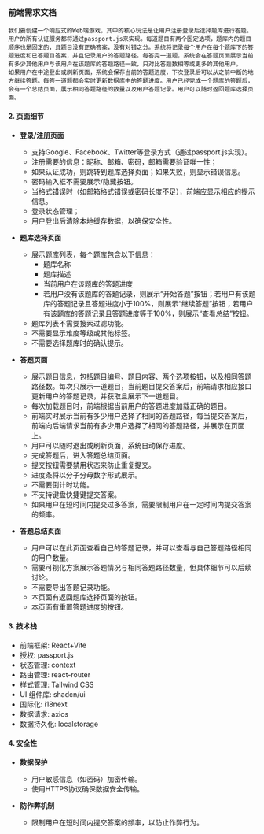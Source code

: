 ### 前端需求文档
    我们要创建一个响应式的Web端游戏，其中的核心玩法是让用户注册登录后选择题库进行答题。用户的所有认证服务都将通过passport.js来实现。每道题目有两个固定选项，题库内的题目顺序也是固定的，且题目没有正确答案，没有对错之分。系统将记录每个用户在每个题库下的答题进度和已答题目答案，并且记录用户的答题路径。每答完一道题，系统会在答题页面展示当前有多少其他用户与该用户在该题库的答题路径一致，只对比答题数相等或更多的其他用户。
    如果用户在中途登出或刷新页面，系统会保存当前的答题进度，下次登录后可以从之前中断的地方继续答题。每答一道题都会实时更新数据库中的答题进度。用户已经完成一个题库的答题后，会有一个总结页面，展示相同答题路径的数量以及用户答题记录。用户可以随时返回题库选择页面。

#### 2. 页面细节

- **登录/注册页面**
  - 支持Google、Facebook、Twitter等登录方式（通过passport.js实现）。
  - 注册需要的信息：昵称、邮箱、密码，邮箱需要验证唯一性；
  - 如果认证成功，则跳转到题库选择页面；如果失败，则显示错误信息。
  - 密码输入框不需要展示/隐藏按钮。
  - 当格式错误时（如邮箱格式错误或密码长度不足），前端应显示相应的提示信息。
  - 登录状态管理；
  - 用户登出后清除本地缓存数据，以确保安全性。

- **题库选择页面**
  - 展示题库列表，每个题库包含以下信息：
    - 题库名称
    - 题库描述
    - 当前用户在该题库的答题进度
    - 若用户没有该题库的答题记录，则展示“开始答题”按钮；若用户有该题库的答题记录且答题进度小于100%，则展示“继续答题”按钮；若用户有该题库的答题记录且答题进度等于100%，则展示“查看总结”按钮。
  - 题库列表不需要搜索过滤功能。
  - 不需要显示难度等级或其他标签。
  - 不需要选择题库时的确认提示。

- **答题页面**
  - 展示题目信息，包括题目编号、题目内容、两个选项按钮，以及相同答题路径数。每次只展示一道题目，当前题目提交答案后，前端请求相应接口更新用户的答题记录，并获取且展示下一道题目。
  - 每次加载题目时，前端根据当前用户的答题进度加载正确的题目。
  - 前端实时展示当前有多少用户选择了相同的答题路径，每当提交答案后，前端向后端请求当前有多少用户选择了相同的答题路径，并展示在页面上。
  - 用户可以随时退出或刷新页面，系统自动保存进度。
  - 完成答题后，进入答题总结页面。
  - 提交按钮需要禁用状态来防止重复提交。
  - 进度条将以分子分母数字形式展示。
  - 不需要倒计时功能。
  - 不支持键盘快捷键提交答案。
  - 如果用户在短时间内提交过多答案，需要限制用户在一定时间内提交答案的频率。

- **答题总结页面**
  - 用户可以在此页面查看自己的答题记录，并可以查看与自己答题路径相同的用户数量。
  - 需要可视化方案展示答题情况与相同答题路径数量，但具体细节可以后续讨论。
  - 不需要导出答题记录功能。
  - 本页面有返回题库选择页面的按钮。
  - 本页面有重置答题进度的按钮。

#### 3. 技术栈
  - 前端框架: React+Vite
  - 授权: passport.js
  - 状态管理: context
  - 路由管理: react-router
  - 样式管理: Tailwind CSS
  - UI 组件库: shadcn/ui
  - 国际化: i18next
  - 数据请求: axios
  - 数据持久化: localstorage

#### 4. 安全性

- **数据保护**
  - 用户敏感信息（如密码）加密传输。
  - 使用HTTPS协议确保数据安全传输。

- **防作弊机制**
  - 限制用户在短时间内提交答案的频率，以防止作弊行为。
